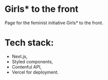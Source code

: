 # Girls* to the front

Page for the feminist initiative Girls* to the front. 

# Tech stack:
- Next.js,
- Styled components,
- Contenful API,
- Vercel for deployment.
